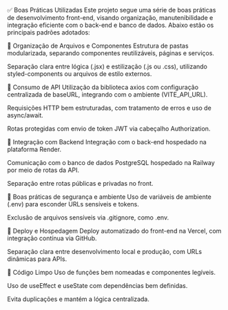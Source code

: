 ✅ Boas Práticas Utilizadas
Este projeto segue uma série de boas práticas de desenvolvimento front-end, visando organização, manutenibilidade e integração eficiente com o back-end e banco de dados. Abaixo estão os principais padrões adotados:

🔹 Organização de Arquivos e Componentes
Estrutura de pastas modularizada, separando componentes reutilizáveis, páginas e serviços.

Separação clara entre lógica (.jsx) e estilização (.js ou .css), utilizando styled-components ou arquivos de estilo externos.

🔹 Consumo de API
Utilização da biblioteca axios com configuração centralizada de baseURL, integrando com o ambiente (VITE_API_URL).

Requisições HTTP bem estruturadas, com tratamento de erros e uso de async/await.

Rotas protegidas com envio de token JWT via cabeçalho Authorization.

🔹 Integração com Backend
Integração com o back-end hospedado na plataforma Render.

Comunicação com o banco de dados PostgreSQL hospedado na Railway por meio de rotas da API.

Separação entre rotas públicas e privadas no front.

🔹 Boas práticas de segurança e ambiente
Uso de variáveis de ambiente (.env) para esconder URLs sensíveis e tokens.

Exclusão de arquivos sensíveis via .gitignore, como .env.

🔹 Deploy e Hospedagem
Deploy automatizado do front-end na Vercel, com integração contínua via GitHub.

Separação clara entre desenvolvimento local e produção, com URLs dinâmicas para APIs.

🔹 Código Limpo
Uso de funções bem nomeadas e componentes legíveis.

Uso de useEffect e useState com dependências bem definidas.

Evita duplicações e mantém a lógica centralizada.
